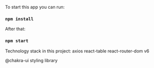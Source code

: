 To start this app you can run:

### `npm install`

After that:

### `npm start`

Technology stack in this project:
axios
react-table
react-router-dom v6

@chakra-ui styling library
